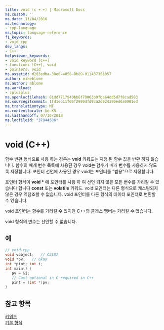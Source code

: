 ```yaml
---
title: void (c + +) | Microsoft Docs
ms.custom: ''
ms.date: 11/04/2016
ms.technology:
- cpp-language
ms.topic: language-reference
f1_keywords:
- void_cpp
dev_langs:
- C++
helpviewer_keywords:
- void keyword [C++]
- functions [C++], void
- pointers, void
ms.assetid: d203edba-38e6-4056-8b89-011437351057
author: mikeblome
ms.author: mblome
ms.workload:
- cplusplus
ms.openlocfilehash: 81dd7717940bb6f78063b0fba64dd5d7f8cad583
ms.sourcegitcommit: 1fd1eb11f65f2999dfd93a2d924390ed0a0901ed
ms.translationtype: MT
ms.contentlocale: ko-KR
ms.lasthandoff: 07/10/2018
ms.locfileid: "37944506"
---
```

# <a name="void-c"></a>void (C++)
함수 반환 형식으로 사용 하는 경우는 **void** 키워드는 지정 된 함수 값을 반환 하지 않습니다. 함수의 매개 변수 목록에 사용된 경우 void는 함수가 매개 변수를 사용하지 않도록 지정합니다. 포인터 선언에 사용된 경우 void는 포인터를 "범용"으로 지정합니다.  
  
 포인터 형식이 **void \*** 에 포인터를 사용 하 여 선언 되지 않은 모든 변수를 가리킬 수 있습니다 합니다 **const** 또는 **volatile** 키워드. void 포인터는 다른 형식으로 캐스팅되지 않은 경우 역참조할 수 없습니다. void 포인터를 다른 형식의 데이터 포인터로 변환할 수 있습니다.  
  
 void 포인터는 함수를 가리킬 수 있지만 C++의 클래스 멤버는 가리킬 수 없습니다.  
  
 void 형식의 변수는 선언할 수 없습니다.  
  
## <a name="example"></a>예  
  
```cpp 
// void.cpp  
void vobject;   // C2182  
void *pv;   // okay  
int *pint; int i;  
int main() {  
   pv = &i;  
   // Cast optional in C required in C++  
   pint = (int *)pv;  
}   
``` 
  
## <a name="see-also"></a>참고 항목  
 [키워드](../cpp/keywords-cpp.md)   
 [기본 형식](../cpp/fundamental-types-cpp.md)